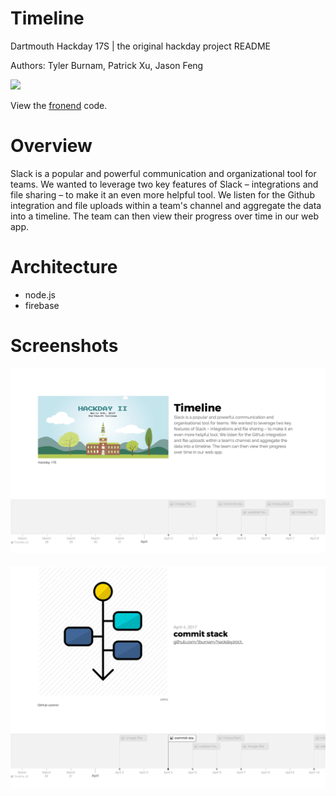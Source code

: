 # Timeline
Dartmouth Hackday 17S | the original hackday project README

Authors: Tyler Burnam, Patrick Xu, Jason Feng

<img src="imgs/timeline_icon-color.png">

View the [fronend](https://github.com/jason-feng/timeline-frontend) code.

# Overview
Slack is a popular and powerful communication and organizational tool for teams. We wanted to leverage two key features of Slack – integrations and file sharing – to make it an even more helpful tool. We listen for the Github integration and file uploads within a team's channel and aggregate the data into a timeline. The team can then view their progress over time in our web app.

# Architecture
- node.js
- firebase

# Screenshots
<img src="imgs/hackday_timeline_home.png">
<br>
<br>
<img src="imgs/hackday_timeline_commit.png">
